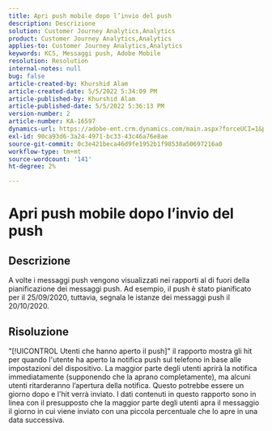 ```yaml
---
title: Apri push mobile dopo l’invio del push
description: Descrizione
solution: Customer Journey Analytics,Analytics
product: Customer Journey Analytics,Analytics
applies-to: Customer Journey Analytics,Analytics
keywords: KCS, Messaggi push, Adobe Mobile
resolution: Resolution
internal-notes: null
bug: false
article-created-by: Khurshid Alam
article-created-date: 5/5/2022 5:34:09 PM
article-published-by: Khurshid Alam
article-published-date: 5/5/2022 5:36:13 PM
version-number: 2
article-number: KA-16597
dynamics-url: https://adobe-ent.crm.dynamics.com/main.aspx?forceUCI=1&pagetype=entityrecord&etn=knowledgearticle&id=bdc65f8c-99cc-ec11-a7b5-6045bd00dbbc
exl-id: 90ca93d6-3a24-4971-bc33-43c46a76e8ae
source-git-commit: 0c3e421beca46d9fe1952b1f98538a50697216a0
workflow-type: tm+mt
source-wordcount: '141'
ht-degree: 2%

---
```


# Apri push mobile dopo l’invio del push

## Descrizione


A volte i messaggi push vengono visualizzati nei rapporti al di fuori della pianificazione dei messaggi push. Ad esempio, il push è stato pianificato per il 25/09/2020, tuttavia, segnala le istanze dei messaggi push il 20/10/2020.


## Risoluzione


&quot;[!UICONTROL Utenti che hanno aperto il push]&quot; il rapporto mostra gli hit per quando l&#39;utente ha aperto la notifica push sul telefono in base alle impostazioni del dispositivo. La maggior parte degli utenti aprirà la notifica immediatamente (supponendo che la aprano completamente), ma alcuni utenti ritarderanno l’apertura della notifica. Questo potrebbe essere un giorno dopo e l&#39;hit verrà inviato. I dati contenuti in questo rapporto sono in linea con il presupposto che la maggior parte degli utenti apra il messaggio il giorno in cui viene inviato con una piccola percentuale che lo apre in una data successiva.
